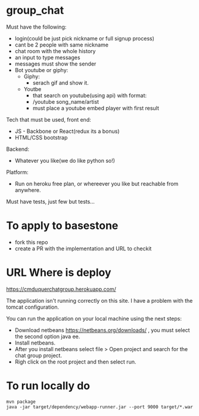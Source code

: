 # group_chat


Must have the following:
* login(could be just pick nickname or full signup process)
* cant be 2 people with same nickname
* chat room with the whole history
* an input to type messages
* messages must show the sender
* Bot youtube or giphy:
  * Giphy:
    * serach gif and show it.
  * Youtbe
    * that search on youtube(using api) with format:
    * /youtube song_name/artist
    * must place a youtube embed player with first result
 
 
 
Tech that must be used, front end:
* JS - Backbone or React(redux its a bonus)
* HTML/CSS bootstrap



Backend:
* Whatever you like(we do like python so!)


Platform:
* Run on heroku free plan, or whereever you like but reachable from anywhere.

Must have tests, just few but tests... 

# To apply to basestone

* fork this repo
* create a PR with the implementation and URL to checkit

# URL Where is deploy

https://cmduquerchatgroup.herokuapp.com/

The application isn't running correctly on this site. I have a problem with the tomcat configuration.

You can run the application on your local machine using the next steps:
* Download netbeans https://netbeans.org/downloads/ , you must select the second option java ee.
* Install netbeans.
* After you install netbeans select file > Open project and search for the chat group project.
* Righ click on the root project and then select run.


# To run locally do

```
mvn package
java -jar target/dependency/webapp-runner.jar --port 9000 target/*.war
```

